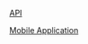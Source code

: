 [API](https://github.com/mu-se373-190706023/EmergencyApplicationProject)

[Mobile Application](https://github.com/mu-se373-190706023/Emergency-Application-React-Native)
